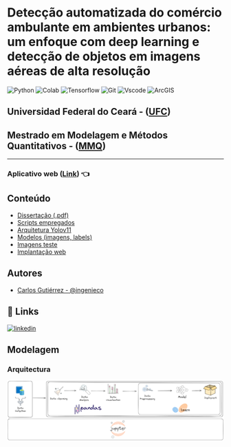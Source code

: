 
# Detecção automatizada do comércio ambulante em ambientes urbanos: um enfoque com deep learning e detecção de objetos em imagens aéreas de alta resolução
![Python](https://img.shields.io/badge/python-3670A0?style=for-the-badge&logo=python&logoColor=ffdd54) ![Colab](https://img.shields.io/badge/Colab-F9AB00?style=for-the-badge&logo=googlecolab&color=525252) ![Tensorflow](https://img.shields.io/badge/TensorFlow-FF6F00?style=for-the-badge&logo=tensorflow&logoColor=white) ![Git](https://img.shields.io/badge/GIT-E44C30?style=for-the-badge&logo=git&logoColor=white)
![Vscode](https://img.shields.io/badge/Vscode-007ACC?style=for-the-badge&logo=visual-studio-code&logoColor=white)
![ArcGIS](https://img.shields.io/badge/ArcGIS-2C7AC3?&style=for-the-badge&logo=arcgis&logoColor=fff)

## Universidad Federal do Ceará - ([UFC](https://www.ufc.br/))

## Mestrado em Modelagem e Métodos Quantitativos - ([MMQ](https://mmq.ufc.br/pt/))
---

### Aplicativo web ([Link](https://detector-vendedores-ambulantes-aerialimages.streamlit.app/)) 👈

## Conteúdo

 - [Dissertação (.pdf)]()
 - [Scripts empregados](https://github.com/Ingenieco/pesquisaMMQ/tree/main/Scripts)
 - [Arquitetura Yolov11]()
 - [Modelos (imagens, labels)]()
 - [Imagens teste]()
 - [Implantação web]()
 

## Autores
- [Carlos Gutiérrez - @ingenieco](https://github.com/Ingenieco)


## 🔗 Links
[![linkedin](https://img.shields.io/badge/linkedin-0A66C2?style=for-the-badge&logo=linkedin&logoColor=white)](https://www.linkedin.com/in/ingenieco-cegu/)


## Modelagem

### Arquitectura
![Arquitectura del proyecto](https://github.com/Ingenieco/tf_aa_uao/blob/main/imagenes/arquitectura.svg)
